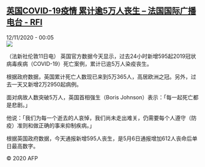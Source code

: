 <!--1605138910000-->
[英国COVID-19疫情 累计逾5万人丧生 – 法国国际广播电台 - RFI](http://www.rfi.fr//cn/contenu/20201112-%E8%8B%B1%E5%9B%BDcovid-19%E7%96%AB%E6%83%85-%E7%B4%AF%E8%AE%A1%E9%80%BE5%E4%B8%87%E4%BA%BA%E4%B8%A7%E7%94%9F)
------

<div>12/11/2020 - 00:05</div><img src="https://s.rfi.fr/media/display/5f8bcf12-2477-11eb-9339-005056a964fe/w:310/p:16x9/int0001b.201112070503.jpg"><div class="t-content__body u-clearfix"><p>（法新社伦敦11日电）    英国官方数据今天显示，过去24小时新增595起2019冠状病毒疾病（COVID-19）死亡案例，累计已逾5万人染疫丧生。</p><p>    根据政府数据，英国累计死亡人数现已来到5万365人，高居欧洲之冠。另外，过去一天又新增2万2950起病例。</p><p>    面对病故人数突破5万人，英国首相强生（Boris Johnson）表示：「每一起死亡都是悲剧。」</p><p>    他说：「我们为每一个逝去的人哀悼，我们尚未走出难关，仍需要每个人遵守（防疫）准则和做正确的事来抑制疾病。」</p><p>    根据英国政府数据，今天通报新增595人丧生，是5月6日通报增加612人丧命后单日最高数字。</p><p class="t-copyright">© 2020 AFP</p>        </div>
